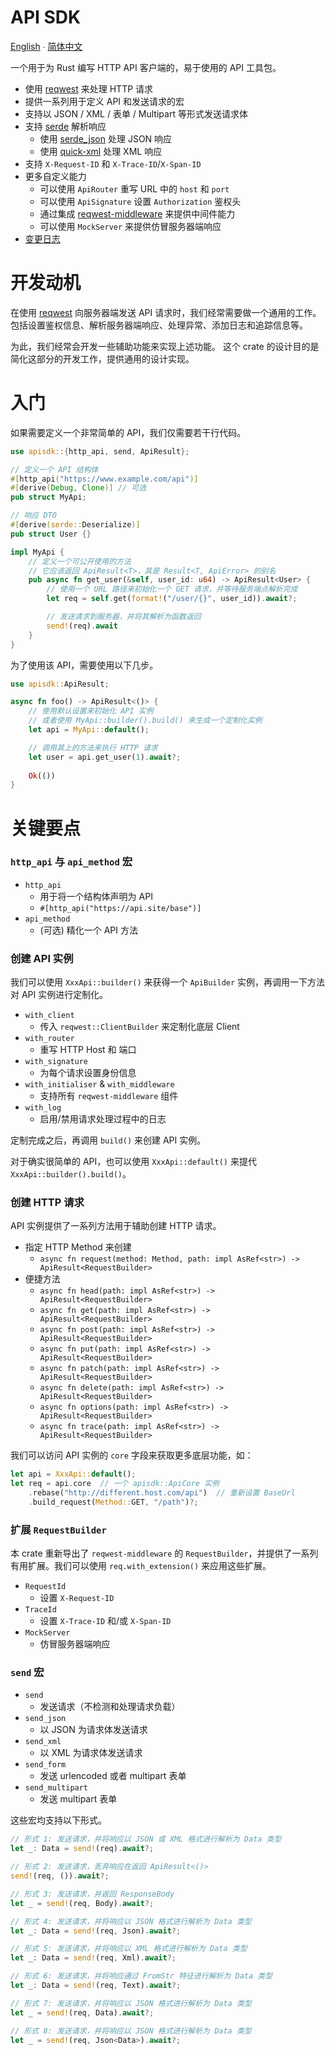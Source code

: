 # API SDK

[English](README.md) ∙ [简体中文](README.zh-CN.md)

一个用于为 Rust 编写 HTTP API 客户端的，易于使用的 API 工具包。

- 使用 [reqwest](https://github.com/seanmonstar/reqwest/) 来处理 HTTP 请求
- 提供一系列用于定义 API 和发送请求的宏
- 支持以 JSON / XML / 表单 / Multipart 等形式发送请求体
- 支持 [serde](https://serde.rs/) 解析响应
    - 使用 [serde_json](https://github.com/serde-rs/json) 处理 JSON 响应
    - 使用 [quick-xml](https://github.com/tafia/quick-xml) 处理 XML 响应
- 支持 `X-Request-ID` 和 `X-Trace-ID`/`X-Span-ID`
- 更多自定义能力
    - 可以使用 `ApiRouter` 重写 URL 中的 `host` 和 `port`
    - 可以使用 `ApiSignature` 设置 `Authorization` 鉴权头
    - 通过集成 [reqwest-middleware](https://github.com/TrueLayer/reqwest-middleware/) 来提供中间件能力
    - 可以使用 `MockServer` 来提供仿冒服务器端响应
- [变更日志](CHANGELOG.md)

# 开发动机

在使用 [reqwest](https://github.com/seanmonstar/reqwest/) 向服务器端发送 API 请求时，我们经常需要做一个通用的工作。包括设置鉴权信息、解析服务器端响应、处理异常、添加日志和追踪信息等。

为此，我们经常会开发一些辅助功能来实现上述功能。 这个 crate 的设计目的是简化这部分的开发工作，提供通用的设计实现。

# 入门

如果需要定义一个非常简单的 API，我们仅需要若干行代码。

```rust
use apisdk::{http_api, send, ApiResult};

// 定义一个 API 结构体
#[http_api("https://www.example.com/api")]
#[derive(Debug, Clone)] // 可选
pub struct MyApi;

// 响应 DTO
#[derive(serde::Deserialize)]
pub struct User {}

impl MyApi {
    // 定义一个可公开使用的方法
    // 它应该返回 ApiResult<T>，其是 Result<T, ApiError> 的别名
    pub async fn get_user(&self, user_id: u64) -> ApiResult<User> {
        // 使用一个 URL 路径来初始化一个 GET 请求，并等待服务端点解析完成
        let req = self.get(format!("/user/{}", user_id)).await?;

        // 发送请求到服务器，并将其解析为函数返回
        send!(req).await
    }
}
```

为了使用该 API，需要使用以下几步。

```rust
use apisdk::ApiResult;

async fn foo() -> ApiResult<()> {
    // 使用默认设置来初始化 API 实例
    // 或者使用 MyApi::builder().build() 来生成一个定制化实例
    let api = MyApi::default();

    // 调用其上的方法来执行 HTTP 请求
    let user = api.get_user(1).await?;
    
    Ok(())
}
```

# 关键要点

### `http_api` 与 `api_method` 宏

- `http_api`
    - 用于将一个结构体声明为 API
    - `#[http_api("https://api.site/base")]`
- `api_method`
    - (可选) 精化一个 API 方法

### 创建 API 实例

我们可以使用 `XxxApi::builder()` 来获得一个 `ApiBuilder` 实例，再调用一下方法对 API 实例进行定制化。

- `with_client`
    - 传入 `reqwest::ClientBuilder` 来定制化底层 Client
- `with_router`
    - 重写 HTTP Host 和 端口
- `with_signature`
    - 为每个请求设置身份信息
- `with_initialiser` & `with_middleware`
    - 支持所有 `reqwest-middleware` 组件
- `with_log`
    - 启用/禁用请求处理过程中的日志

定制完成之后，再调用 `build()` 来创建 API 实例。

对于确实很简单的 API，也可以使用 `XxxApi::default()` 来提代 `XxxApi::builder().build()`。

### 创建 HTTP 请求

API 实例提供了一系列方法用于辅助创建 HTTP 请求。

- 指定 HTTP Method 来创建
    - `async fn request(method: Method, path: impl AsRef<str>) -> ApiResult<RequestBuilder>`
- 便捷方法
    - `async fn head(path: impl AsRef<str>) -> ApiResult<RequestBuilder>`
    - `async fn get(path: impl AsRef<str>) -> ApiResult<RequestBuilder>`
    - `async fn post(path: impl AsRef<str>) -> ApiResult<RequestBuilder>`
    - `async fn put(path: impl AsRef<str>) -> ApiResult<RequestBuilder>`
    - `async fn patch(path: impl AsRef<str>) -> ApiResult<RequestBuilder>`
    - `async fn delete(path: impl AsRef<str>) -> ApiResult<RequestBuilder>`
    - `async fn options(path: impl AsRef<str>) -> ApiResult<RequestBuilder>`
    - `async fn trace(path: impl AsRef<str>) -> ApiResult<RequestBuilder>`

我们可以访问 API 实例的 `core` 字段来获取更多底层功能，如：

```rust
let api = XxxApi::default();
let req = api.core  // 一个 apisdk::ApiCore 实例
    .rebase("http://different.host.com/api")  // 重新设置 BaseUrl
    .build_request(Method::GET, "/path")?;
```

### 扩展 `RequestBuilder`

本 crate 重新导出了 `reqwest-middleware` 的 `RequestBuilder`，并提供了一系列有用扩展。我们可以使用 `req.with_extension()` 来应用这些扩展。

- `RequestId`
    - 设置 `X-Request-ID`
- `TraceId`
    - 设置 `X-Trace-ID` 和/或 `X-Span-ID`
- `MockServer`
    - 仿冒服务器端响应

### `send` 宏

- `send`
    - 发送请求（不检测和处理请求负载）
- `send_json`
    - 以 JSON 为请求体发送请求
- `send_xml`
    - 以 XML 为请求体发送请求
- `send_form`
    - 发送 urlencoded 或者 multipart 表单
- `send_multipart`
    - 发送 multipart 表单

这些宏均支持以下形式。

```rust
// 形式 1: 发送请求，并将响应以 JSON 或 XML 格式进行解析为 Data 类型
let _: Data = send!(req).await?;

// 形式 2: 发送请求，丢弃响应在返回 ApiResult<()>
send!(req, ()).await?;

// 形式 3: 发送请求，并返回 ResponseBody
let _ = send!(req, Body).await?;

// 形式 4: 发送请求，并将响应以 JSON 格式进行解析为 Data 类型
let _: Data = send!(req, Json).await?;

// 形式 5: 发送请求，并将响应以 XML 格式进行解析为 Data 类型
let _: Data = send!(req, Xml).await?;

// 形式 6: 发送请求，并将响应通过 FromStr 特征进行解析为 Data 类型
let _: Data = send!(req, Text).await?;

// 形式 7: 发送请求，并将响应以 JSON 格式进行解析为 Data 类型
let _ = send!(req, Data).await?;

// 形式 8: 发送请求，并将响应以 JSON 格式进行解析为 Data 类型
let _ = send!(req, Json<Data>).await?;
```

